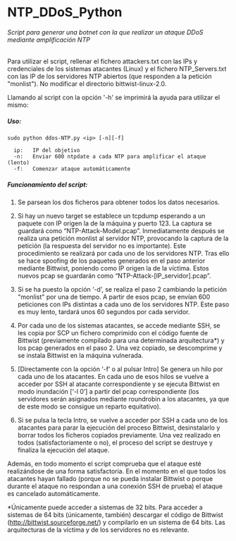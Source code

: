 # NTP_DDoS_Python
###### Script para generar una botnet con la que realizar un ataque DDoS mediante amplificación NTP

Para utilizar el script, rellenar el fichero attackers.txt con las IPs y credenciales de los sistemas atacantes (Linux) y el fichero NTP_Servers.txt con las IP de los servidores NTP abiertos (que responden a la petición "monlist"). No modificar el directorio bittwist-linux-2.0.

Llamando al script con la opción '-h' se imprimirá la ayuda para utilizar el mismo:

##### Uso:
    
    sudo python ddos-NTP.py <ip> [-n][-f]

      ip:	IP del objetivo
	  -n:	Enviar 600 ntpdate a cada NTP para amplificar el ataque (lento)
	  -f:	Comenzar ataque automáticamente
	  

##### Funcionamiento del script:	  
	  
  1. Se parsean los dos ficheros para obtener todos los datos necesarios.

  2. Si hay un nuevo target se establece un tcpdump esperando a un paquete con IP origen la de la máquina y puerto 123. La captura se guardará como “NTP-Attack-Model.pcap”. Inmediatamente después se realiza una petición monlist al servidor NTP, provocando la captura de la petición (la respuesta del servidor no es importante). Este procedimiento se realizará por cada uno de los servidores NTP. Tras ello se hace spoofing de los paquetes generados en el paso anterior mediante Bittwist, poniendo como IP origen la de la víctima. Estos nuevos pcap se guardarán como “NTP-Attack-[IP_servidor].pcap”.

  3. Si se ha puesto la opción ‘-d’, se realiza el paso 2 cambiando la petición "monlist" por una de tiempo. A partir de esos pcap, se envían 600 peticiones con IPs distintas a cada uno de los servidores NTP. Este paso es muy lento, tardará
unos 60 segundos por cada servidor.

  4. Por cada uno de los sistemas atacantes, se accede mediante SSH, se les copia por SCP un fichero comprimido con el código fuente de Bittwist (previamente compilado para una determinada arquitectura*) y los pcap generados en el paso 2. Una vez copiado, se descomprime y se instala Bittwist en la máquina
vulnerada.

  5. [Directamente con la opción ‘-f’ o al pulsar Intro] Se genera un hilo por cada uno de los atacantes. En cada uno de esos hilos se vuelve a acceder por SSH al atacante correspondiente y se ejecuta Bittwist en modo inundación [‘-l 0’] a
partir del pcap correspondiente (los servidores serán asignados mediante roundrobin a los atacantes, ya que de este modo se consigue un reparto equitativo).

  6. Si se pulsa la tecla Intro, se vuelve a acceder por SSH a cada uno de los atacantes para parar la ejecución del proceso Bittwist, desinstalarlo y borrar todos los ficheros copiados previamente. Una vez realizado en todos (satisfactoriamente
o no), el proceso del script se destruye y finaliza la ejecución del ataque. 

  Además, en todo momento el script comprueba que el ataque esté realizándose de una forma satisfactoria. En el momento en el que todos los atacantes hayan fallado (porque no se pueda instalar Bittwist o porque durante el ataque no respondan a una conexión SSH de prueba) el ataque es cancelado automáticamente.
  
  
  
  *Únicamente puede acceder a sistemas de 32 bits. Para acceder a sistemas de 64 bits (únicamente, también) descargar el código de Bittwist (http://bittwist.sourceforge.net/) y compilarlo en un sistema de 64 bits. Las arquitecturas de la víctima y de los servidores no es relevante.
